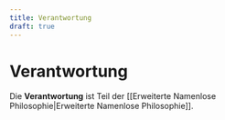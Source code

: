 ```yaml
---
title: Verantwortung
draft: true
---
```


# Verantwortung

Die **Verantwortung** ist Teil der [[Erweiterte Namenlose Philosophie|Erweiterte Namenlose Philosophie]].